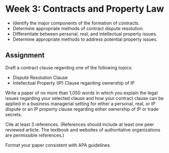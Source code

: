 # Week 3: Contracts and Property Law

- Identify the major components of the formation of contracts.
- Determine appropriate methods of contract dispute resolution.
- Differentiate between personal, real, and intellectual property issues.
- Determine appropriate methods to address potential property issues.

## Assignment

Draft a contract clause regarding one of the following topics:

- Dispute Resolution Clause
- Intellectual Property (IP) Clause regarding ownership of IP

Write a paper of no more than 1,050 words in which you explain the legal issues regarding your selected clause and how your contract clause can be applied in a business managerial setting for either a personal, real, or IP dispute or an IP property clause regarding either ownership of IP or trade secrets.

Cite at least 3 references. (References should include at least one peer reviewed article. The textbook and websites of authoritative organizations are permissible references.)

Format your paper consistent with APA guidelines.
